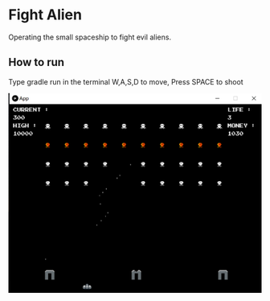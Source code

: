 # Fight Alien
Operating the small spaceship to fight evil aliens.

## How to run
Type gradle run in the terminal
W,A,S,D to move, Press SPACE to shoot

![demo](./imgs/demo.png)